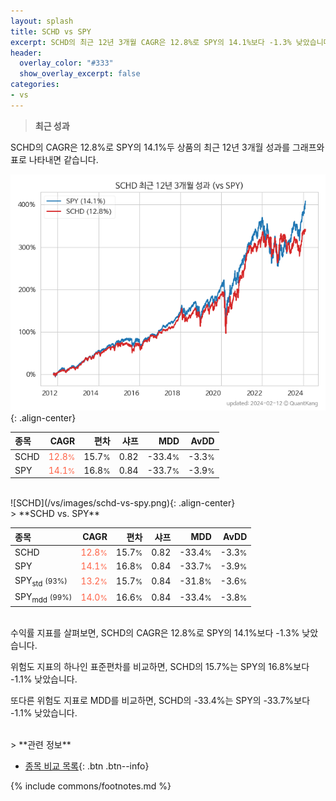 ```yaml
---
layout: splash
title: SCHD vs SPY
excerpt: SCHD의 최근 12년 3개월 CAGR은 12.8%로 SPY의 14.1%보다 -1.3% 낮았습니다.
header:
  overlay_color: "#333"
  show_overlay_excerpt: false
categories:
- vs
---
```


> **최근 성과**

SCHD의 CAGR은 12.8%로 SPY의 14.1%두 상품의 최근 12년 3개월 성과를 그래프와 표로 나타내면 같습니다.

![SCHD](/vs/images/schd-vs-spy_dual.png){: .align-center}

| **종목** | **CAGR** | **편차** | **샤프** | **MDD** | **AvDD** |
| :------------ | ------: | -----------: | -------: | ------: | -------: |
| SCHD | <span style="color: tomato">12.8<small>%</small></span> | 15.7<small>%</small> | 0.82 | -33.4<small>%</small> | -3.3<small>%</small> |
| SPY | <span style="color: tomato">14.1<small>%</small></span> | 16.8<small>%</small> | 0.84 | -33.7<small>%</small> | -3.9<small>%</small> |

<!-- more -->

<br>
![SCHD](/vs/images/schd-vs-spy.png){: .align-center}

<br>
> **SCHD vs. SPY**



| **종목** | **CAGR** | **편차** | **샤프** | **MDD** | **AvDD** |
| :------------ | ------: | -----------: | -------: | ------: | -------: |
| SCHD | <span style="color: tomato">12.8<small>%</small></span> | 15.7<small>%</small> | 0.82 | -33.4<small>%</small> | -3.3<small>%</small> |
| SPY | <span style="color: tomato">14.1<small>%</small></span> | 16.8<small>%</small> | 0.84 | -33.7<small>%</small> | -3.9<small>%</small> |
| SPY<sub>std</sub> <small>(93%)</small> | <span style="color: tomato">13.2<small>%</small></span> | 15.7<small>%</small> | 0.84 | -31.8<small>%</small> | -3.6<small>%</small> |
| SPY<sub>mdd</sub> <small>(99%)</small> | <span style="color: tomato">14.0<small>%</small></span> | 16.6<small>%</small> | 0.84 | -33.4<small>%</small> | -3.8<small>%</small> |

<br>
수익률 지표를 살펴보면, SCHD의 CAGR은 12.8%로 SPY의 14.1%보다 -1.3% 낮았습니다.

위험도 지표의 하나인 표준편차를 비교하면, SCHD의 15.7%는  SPY의 16.8%보다 -1.1% 낮았습니다.

또다른 위험도 지표로 MDD를 비교하면, SCHD의 -33.4%는  SPY의 -33.7%보다 -1.1% 낮았습니다.


<br>
> **관련 정보**

- [종목 비교 목록](/vs/){: .btn .btn--info}

{% include commons/footnotes.md %}